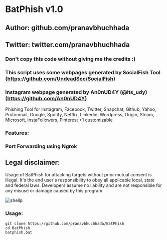 # BatPhish v1.0
## Author: github.com/pranavbhuchhada
## Twitter: twitter.com/pranavbhuchhada
### Don't copy this code without giving me the credits :) 
### This script uses some webpages generated by SocialFish Tool (https://github.com/UndeadSec/SocialFish)
### Instagram webpage generated by An0nUD4Y (@its_udy) (https://github.com/An0nUD4Y)

Phishing Tool for Instagram, Facebook, Twitter, Snapchat, Github, Yahoo, Protonmail, Google, Spotify, Netflix, Linkedin, Wordpress, Origin, Steam, Microsoft, InstaFollowers, Pinterest +1 customizable

### Features:
### Port Forwarding using Ngrok

## Legal disclaimer:

Usage of BatPhish for attacking targets without prior mutual consent is illegal. It's the end user's responsibility to obey all applicable local, state and federal laws. Developers assume no liability and are not responsible for any misuse or damage caused by this program 

![shellp](https://user-images.githubusercontent.com/41204871/85890683-78db2400-b80b-11ea-9f51-8405ffc98903.PNG)

### Usage:
```
git clone https://github.com/pranavbhuchhada/BatPhish
cd BatPhish
batphish.bat
```
